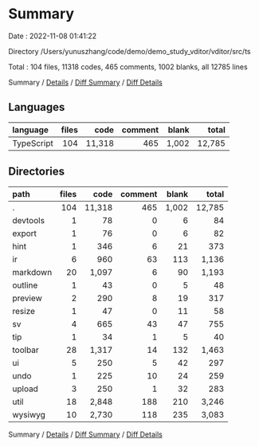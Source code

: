 # Summary

Date : 2022-11-08 01:41:22

Directory /Users/yunuszhang/code/demo/demo_study_vditor/vditor/src/ts

Total : 104 files,  11318 codes, 465 comments, 1002 blanks, all 12785 lines

Summary / [Details](details.md) / [Diff Summary](diff.md) / [Diff Details](diff-details.md)

## Languages
| language | files | code | comment | blank | total |
| :--- | ---: | ---: | ---: | ---: | ---: |
| TypeScript | 104 | 11,318 | 465 | 1,002 | 12,785 |

## Directories
| path | files | code | comment | blank | total |
| :--- | ---: | ---: | ---: | ---: | ---: |
| . | 104 | 11,318 | 465 | 1,002 | 12,785 |
| devtools | 1 | 78 | 0 | 6 | 84 |
| export | 1 | 76 | 0 | 6 | 82 |
| hint | 1 | 346 | 6 | 21 | 373 |
| ir | 6 | 960 | 63 | 113 | 1,136 |
| markdown | 20 | 1,097 | 6 | 90 | 1,193 |
| outline | 1 | 43 | 0 | 5 | 48 |
| preview | 2 | 290 | 8 | 19 | 317 |
| resize | 1 | 47 | 0 | 11 | 58 |
| sv | 4 | 665 | 43 | 47 | 755 |
| tip | 1 | 34 | 1 | 5 | 40 |
| toolbar | 28 | 1,317 | 14 | 132 | 1,463 |
| ui | 5 | 250 | 5 | 42 | 297 |
| undo | 1 | 225 | 10 | 24 | 259 |
| upload | 3 | 250 | 1 | 32 | 283 |
| util | 18 | 2,848 | 188 | 210 | 3,246 |
| wysiwyg | 10 | 2,730 | 118 | 235 | 3,083 |

Summary / [Details](details.md) / [Diff Summary](diff.md) / [Diff Details](diff-details.md)